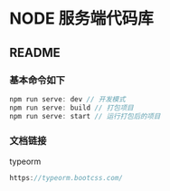# NODE 服务端代码库
## README

### 基本命令如下

```js
npm run serve: dev // 开发模式
npm run serve: build // 打包项目
npm run serve: start // 运行打包后的项目
```

### 文档链接
typeorm
```js
https://typeorm.bootcss.com/
```


